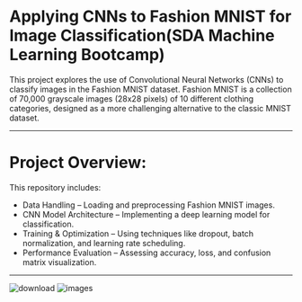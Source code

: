 # **Applying CNNs to Fashion MNIST for Image Classification(SDA Machine Learning Bootcamp)** 
This project explores the use of Convolutional Neural Networks (CNNs) to classify images in the Fashion MNIST dataset. Fashion MNIST is a collection of 70,000 grayscale images (28x28 pixels) of 10 different clothing categories, designed as a more challenging alternative to the classic MNIST dataset.

---------------------------------------------------------------------
# **Project Overview:**
This repository includes:
- Data Handling – Loading and preprocessing Fashion MNIST images.
- CNN Model Architecture – Implementing a deep learning model for classification.
- Training & Optimization – Using techniques like dropout, batch normalization, and learning rate scheduling.
- Performance Evaluation – Assessing accuracy, loss, and confusion matrix visualization.
---------------------------------------------------------------------

![download](https://github.com/user-attachments/assets/b6de25bc-5ad4-470c-ac63-dc7a5c7de408)     ![images](https://github.com/user-attachments/assets/4d29d129-e3e0-400b-8fed-4941fea447cd)




